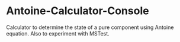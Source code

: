 # Antoine-Calculator-Console
Calculator to determine the state of a pure component using Antoine equation. Also to experiment with MSTest. 
